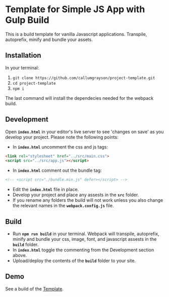 # Template for Simple JS App with Gulp Build
This is a build template for vanilla Javascript applications. Transpile, autoprefix, minify and bundle your assets.

## Installation
In your terminal:
1. `git clone https://github.com/callumgrayson/project-template.git`
2. `cd project-template`
3. `npm i`

The last command will install the dependecies needed for the webpack build.

## Development
Open **`index.html`** in your editor's live server to see 'changes on save' as you develop your project. Please note the following points:
- In **`index.html`** uncomment the css and js tags: 
```html
<link rel="stylesheet" href="../src/main.css">
<script src="../src/app.js"></script>
```
- In **`index.html`** comment out the bundle tag:
```html
<!-- <script src="./bundle.min.js" defer></script> -->
```
- Edit the **`index.html`** file in place.
- Develop your project and place any assests in the **`src`** folder.
- If you rename any folders the build will not work unless you also change the relevant names in the **`webpack.config.js`** file.

## Build
- Run **`npm run build`** in your terminal. Webpack will transpile, autoprefix, minify and bundle your css, image, font, and javascript assests in the **`build`** folder.
- In **`index.html`** toggle the commenting from the Development section above.
- Upload/deploy the contents of the **`build`** folder to your site.

## Demo
See a build of the 
[Template](https://callumgrayson.github.io/project-template/).






